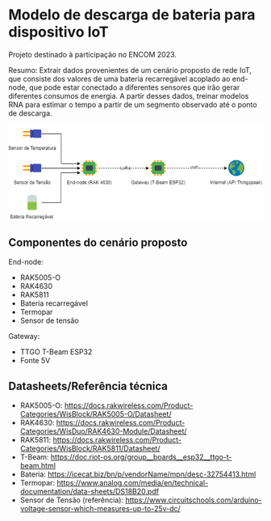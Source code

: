 # Modelo de descarga de bateria para dispositivo IoT

Projeto destinado à participação no ENCOM 2023.

Resumo: Extrair dados provenientes de um cenário proposto de rede IoT, que consiste dos valores de uma bateria recarregável acoplado ao end-node, que pode estar conectado a diferentes sensores que irão gerar diferentes consumos de energia. A partir desses dados, treinar modelos RNA para estimar o tempo a partir de um segmento observado até o ponto de descarga.

![Alt text](diagramas/diagrama_iot.drawio.png?raw=true "Title")

## Componentes do cenário proposto

End-node:
- RAK5005-O
- RAK4630
- RAK5811
- Bateria recarregável
- Termopar
- Sensor de tensão

Gateway:
- TTGO T-Beam ESP32
- Fonte 5V


## Datasheets/Referência técnica

- RAK5005-O: https://docs.rakwireless.com/Product-Categories/WisBlock/RAK5005-O/Datasheet/
- RAK4630: https://docs.rakwireless.com/Product-Categories/WisDuo/RAK4630-Module/Datasheet/
- RAK5811: https://docs.rakwireless.com/Product-Categories/WisBlock/RAK5811/Datasheet/
- T-Beam: https://doc.riot-os.org/group__boards__esp32__ttgo-t-beam.html
- Bateria: https://icecat.biz/bn/p/vendorName/mpn/desc-32754413.html
- Termopar: https://www.analog.com/media/en/technical-documentation/data-sheets/DS18B20.pdf
- Sensor de Tensão (referência): https://www.circuitschools.com/arduino-voltage-sensor-which-measures-up-to-25v-dc/
